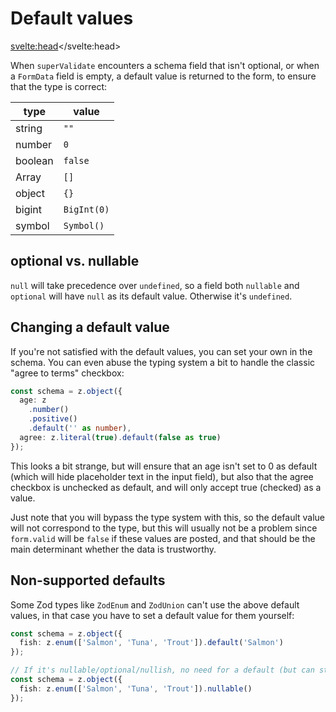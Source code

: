 # Default values

<svelte:head><title>Default values</title></svelte:head>

When `superValidate` encounters a schema field that isn't optional, or when a `FormData` field is empty, a default value is returned to the form, to ensure that the type is correct:

| type    | value       |
| ------- | ----------- |
| string  | `""`        |
| number  | `0`         |
| boolean | `false`     |
| Array   | `[]`        |
| object  | `{}`        |
| bigint  | `BigInt(0)` |
| symbol  | `Symbol()`  |

## optional vs. nullable

`null` will take precedence over `undefined`, so a field both `nullable` and `optional` will have `null` as its default value. Otherwise it's `undefined`.

## Changing a default value

If you're not satisfied with the default values, you can set your own in the schema. You can even abuse the typing system a bit to handle the classic "agree to terms" checkbox:

```ts
const schema = z.object({
  age: z
    .number()
    .positive()
    .default('' as number),
  agree: z.literal(true).default(false as true)
});
```

This looks a bit strange, but will ensure that an age isn't set to 0 as default (which will hide placeholder text in the input field), but also that the agree checkbox is unchecked as default, and will only accept true (checked) as a value.

Just note that you will bypass the type system with this, so the default value will not correspond to the type, but this will usually not be a problem since `form.valid` will be `false` if these values are posted, and that should be the main determinant whether the data is trustworthy.

## Non-supported defaults

Some Zod types like `ZodEnum` and `ZodUnion` can't use the above default values, in that case you have to set a default value for them yourself:

```ts
const schema = z.object({
  fish: z.enum(['Salmon', 'Tuna', 'Trout']).default('Salmon')
});

// If it's nullable/optional/nullish, no need for a default (but can still be set).
const schema = z.object({
  fish: z.enum(['Salmon', 'Tuna', 'Trout']).nullable()
});
```
